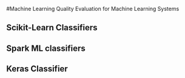 #Machine Learning Quality Evaluation for Machine Learning Systems 



##  Scikit-Learn Classifiers
## Spark ML classifiers
## Keras Classifier 
